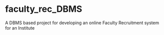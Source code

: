 # faculty_rec_DBMS
 A DBMS based project for developing an online Faculty Recruitment system for an Institute

